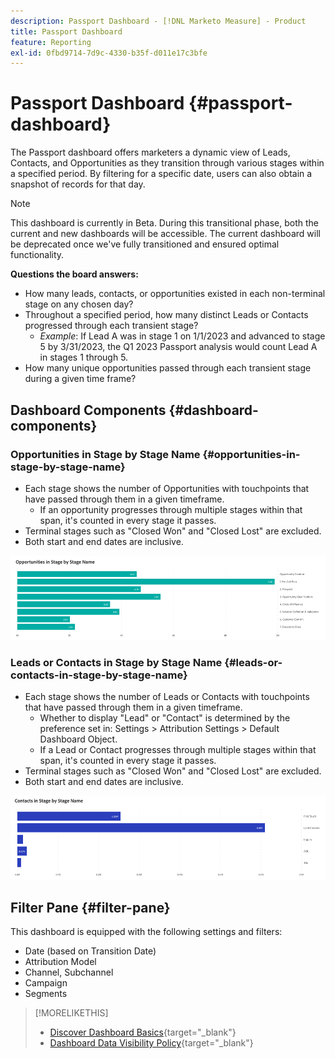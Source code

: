 ```yaml
---
description: Passport Dashboard - [!DNL Marketo Measure] - Product
title: Passport Dashboard
feature: Reporting
exl-id: 0fbd9714-7d9c-4330-b35f-d011e17c3bfe
---
```

# Passport Dashboard {#passport-dashboard}

The Passport dashboard offers marketers a dynamic view of Leads, Contacts, and Opportunities as they transition through various stages within a specified period. By filtering for a specific date, users can also obtain a snapshot of records for that day.

>[!NOTE]
>
>This dashboard is currently in Beta. During this transitional phase, both the current and new dashboards will be accessible. The current dashboard will be deprecated once we've fully transitioned and ensured optimal functionality.

**Questions the board answers:**

* How many leads, contacts, or opportunities existed in each non-terminal stage on any chosen day?
* Throughout a specified period, how many distinct Leads or Contacts progressed through each transient stage?
   * _Example_: If Lead A was in stage 1 on 1/1/2023 and advanced to stage 5 by 3/31/2023, the Q1 2023 Passport analysis would count Lead A in stages 1 through 5.
* How many unique opportunities passed through each transient stage during a given time frame?

## Dashboard Components {#dashboard-components}

### Opportunities in Stage by Stage Name {#opportunities-in-stage-by-stage-name}

* Each stage shows the number of Opportunities with touchpoints that have passed through them in a given timeframe.
  * If an opportunity progresses through multiple stages within that span, it's counted in every stage it passes. 
* Terminal stages such as "Closed Won" and "Closed Lost" are excluded.
* Both start and end dates are inclusive.

![](assets/passport-dashboard-1.png)

### Leads or Contacts in Stage by Stage Name {#leads-or-contacts-in-stage-by-stage-name}

* Each stage shows the number of Leads or Contacts with touchpoints that have passed through them in a given timeframe.
  * Whether to display "Lead" or "Contact" is determined by the preference set in: Settings > Attribution Settings > Default Dashboard Object.
  * If a Lead or Contact progresses through multiple stages within that span, it's counted in every stage it passes. 
* Terminal stages such as "Closed Won" and "Closed Lost" are excluded.
* Both start and end dates are inclusive.

![](assets/passport-dashboard-2.png)

## Filter Pane {#filter-pane}

This dashboard is equipped with the following settings and filters:

* Date (based on Transition Date)
* Attribution Model
* Channel, Subchannel
* Campaign
* Segments

>[!MORELIKETHIS]
>
>* [Discover Dashboard Basics](/help/marketo-measure-discover-ui/dashboards/discover-dashboard-basics.md){target="_blank"}
>* [Dashboard Data Visibility Policy](/help/marketo-measure-discover-ui/dashboards/dashboard-data-visibility-policy.md){target="_blank"}

